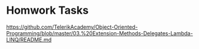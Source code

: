 # Homwork Tasks
https://github.com/TelerikAcademy/Object-Oriented-Programming/blob/master/03.%20Extension-Methods-Delegates-Lambda-LINQ/README.md